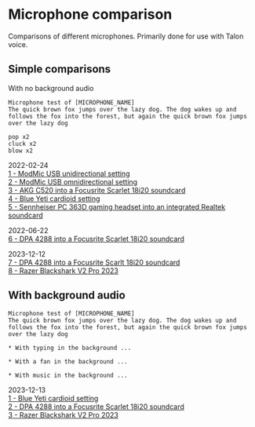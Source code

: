 # Microphone comparison

Comparisons of different microphones. Primarily done for use with Talon voice.

## Simple comparisons

With no background audio

```
Microphone test of [MICROPHONE_NAME]
The quick brown fox jumps over the lazy dog. The dog wakes up and follows the fox into the forest, but again the quick brown fox jumps over the lazy dog

pop x2
cluck x2
blow x2
```

2022-02-24\
[1 - ModMic USB unidirectional setting](./simple/1%20-%20ModMic%20USB%20unidirectional.m4a)\
[2 - ModMic USB omnidirectional setting](./simple/2%20-%20ModMic%20USB%20omnidirectional.m4a)\
[3 - AKG C520 into a Focusrite Scarlet 18i20 soundcard](./simple/3%20-%20AKG%20C520.m4a)\
[4 - Blue Yeti cardioid setting](./simple/4%20-%20Blue%20Yeti%20cardioid.m4a)\
[5 - Sennheiser PC 363D gaming headset into an integrated Realtek soundcard](./simple/5%20-%20Sennheiser%20PC%20363D.m4a)

2022-06-22\
[6 - DPA 4288 into a Focusrite Scarlet 18i20 soundcard](./simple/6%20-%20DPA%204288.m4a)

2023-12-12\
[7 - DPA 4288 into a Focusrite Scarlt 18i20 soundcard](./simple/7%20-%20DPA%204288.m4a)\
[8 - Razer Blackshark V2 Pro 2023](./simple/8%20-%20Razer%20Blackshark%20V2%20Pro%202023.m4a)

## With background audio

```
Microphone test of [MICROPHONE_NAME]
The quick brown fox jumps over the lazy dog. The dog wakes up and follows the fox into the forest, but again the quick brown fox jumps over the lazy dog

* With typing in the background ...

* With a fan in the background ...

* With music in the background ...
```

2023-12-13\
[1 - Blue Yeti cardioid setting](./background/1%20-%20Blue%20Yeti.flac)\
[2 - DPA 4288 into a Focusrite Scarlet 18i20 soundcard](./background/2%20-%20DPA%204288.flac)\
[3 - Razer Blackshark V2 Pro 2023](./background/3%20-%20Razer%20Blackshark%20V2%20Pro%202023.flac)
